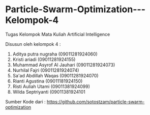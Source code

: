 # Particle-Swarm-Optimization---Kelompok-4

Tugas Kelompok Mata Kuliah Artificial Intelligence

Disusun oleh kelompok 4 :

   1. Aditya putra nugraha (09011281924060)
   2. Kristi ariadi (09011281924155)
   3. Muhammad Asyrof Al Jauhari (09011281924073)
   4. Nurhilal Fajri (09011281924074)
   5. Sa'ad Abdillah Waqas (09011281924070)
   6. Rianti Agustina (09011181924150)
   7. Risti Auliah Utami (09011381924099)
   8. Wilda Septriyanti (09011381924101

Sumber Kode dari :
https://github.com/sotostzam/particle-swarm-optimization
